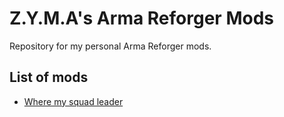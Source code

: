 # Z.Y.M.A's Arma Reforger Mods

Repository for my personal Arma Reforger mods.

## List of mods

- [Where my squad leader](addons/WhereMySquadLeader)